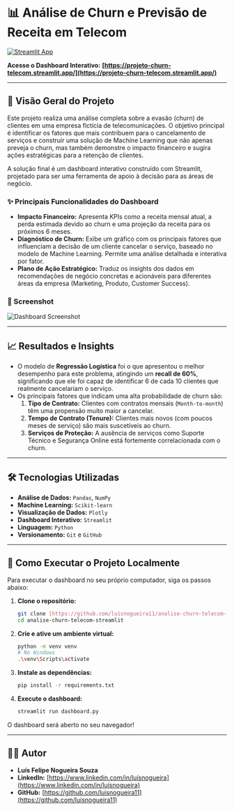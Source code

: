 # 📊 Análise de Churn e Previsão de Receita em Telecom

[![Streamlit App](https://static.streamlit.io/badges/streamlit_badge_black_white.svg)](https://projeto-churn-telecom.streamlit.app/)

**Acesse o Dashboard Interativo:** **[https://projeto-churn-telecom.streamlit.app/](https://projeto-churn-telecom.streamlit.app/)**

---

## 📖 Visão Geral do Projeto

Este projeto realiza uma análise completa sobre a evasão (churn) de clientes em uma empresa fictícia de telecomunicações. O objetivo principal é identificar os fatores que mais contribuem para o cancelamento de serviços e construir uma solução de Machine Learning que não apenas preveja o churn, mas também demonstre o impacto financeiro e sugira ações estratégicas para a retenção de clientes.

A solução final é um dashboard interativo construído com Streamlit, projetado para ser uma ferramenta de apoio à decisão para as áreas de negócio.

### ✨ Principais Funcionalidades do Dashboard

* **Impacto Financeiro:** Apresenta KPIs como a receita mensal atual, a perda estimada devido ao churn e uma projeção da receita para os próximos 6 meses.
* **Diagnóstico de Churn:** Exibe um gráfico com os principais fatores que influenciam a decisão de um cliente cancelar o serviço, baseado no modelo de Machine Learning. Permite uma análise detalhada e interativa por fator.
* **Plano de Ação Estratégico:** Traduz os insights dos dados em recomendações de negócio concretas e acionáveis para diferentes áreas da empresa (Marketing, Produto, Customer Success).

### 📸 Screenshot

![Dashboard Screenshot](images/screenshot_dashboard.png)

---

## 📈 Resultados e Insights

* O modelo de **Regressão Logística** foi o que apresentou o melhor desempenho para este problema, atingindo um **recall de 60%**, significando que ele foi capaz de identificar 6 de cada 10 clientes que realmente cancelariam o serviço.
* Os principais fatores que indicam uma alta probabilidade de churn são:
    1.  **Tipo de Contrato:** Clientes com contratos mensais (`Month-to-month`) têm uma propensão muito maior a cancelar.
    2.  **Tempo de Contrato (Tenure):** Clientes mais novos (com poucos meses de serviço) são mais suscetíveis ao churn.
    3.  **Serviços de Proteção:** A ausência de serviços como Suporte Técnico e Segurança Online está fortemente correlacionada com o churn.

---

## 🛠️ Tecnologias Utilizadas

* **Análise de Dados:** `Pandas`, `NumPy`
* **Machine Learning:** `Scikit-learn`
* **Visualização de Dados:** `Plotly`
* **Dashboard Interativo:** `Streamlit`
* **Linguagem:** `Python`
* **Versionamento:** `Git` e `GitHub`

---

## 🚀 Como Executar o Projeto Localmente

Para executar o dashboard no seu próprio computador, siga os passos abaixo:

1.  **Clone o repositório:**
    ```bash
    git clone [https://github.com/luisnogueira11/analise-churn-telecom-streamlit.git](https://github.com/luisnogueira11/analise-churn-telecom-streamlit.git)
    cd analise-churn-telecom-streamlit
    ```
2.  **Crie e ative um ambiente virtual:**
    ```bash
    python -m venv venv
    # No Windows
    .\venv\Scripts\activate
    ```
3.  **Instale as dependências:**
    ```bash
    pip install -r requirements.txt
    ```
4.  **Execute o dashboard:**
    ```bash
    streamlit run dashboard.py
    ```
O dashboard será aberto no seu navegador!

---

## 👨‍💻 Autor

* **Luís Felipe Nogueira Souza**
* **LinkedIn:** [https://www.linkedin.com/in/luísnogueira](https://www.linkedin.com/in/luísnogueira)
* **GitHub:** [https://github.com/luisnogueira11](https://github.com/luisnogueira11)
